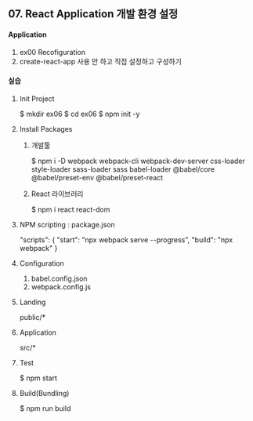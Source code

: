 ## 07. React Application 개발 환경 설정

#### Application
1. ex00 Recofiguration
2. create-react-app 사용 안 하고 직접 설정하고 구성하기  


#### 실습

1. Init Project

    $ mkdir ex06
    $ cd ex06
    $ npm init -y 

2. Install Packages
   
   1) 개발툴
   
        $ npm i -D webpack webpack-cli webpack-dev-server css-loader style-loader sass-loader sass babel-loader @babel/core @babel/preset-env @babel/preset-react

   2) React 라이브러리

        $ npm i react react-dom


3. NPM scripting : package.json

    "scripts": {
        "start": "npx webpack serve --progress",
        "build": "npx webpack"
    } 

4. Configuration

    1) babel.config.json
    2) webpack.config.js

5. Landing

    public/*

6. Application

    src/*

7. Test

    $ npm start

8. Build(Bundling)

    $ npm run build